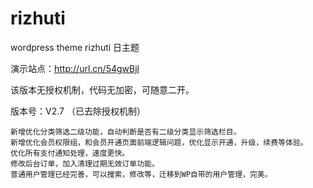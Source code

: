 # rizhuti
wordpress  theme rizhuti 日主题   


演示站点：http://url.cn/54gwBjl

该版本无授权机制，代码无加密，可随意二开。


版本号：V2.7 （已去除授权机制）



    新增优化分类筛选二级功能，自动判断是否有二级分类显示筛选栏目。
    新增优化会员权限组，和会员开通页面前端逻辑问题，优化显示开通，升级，续费等体验。
    优化所有支付通知处理，速度更快。
    修改后台订单，加入清理过期无效订单功能。
    普通用户管理已经完善，可以搜索，修改等，迁移到WP自带的用户管理，完美。
